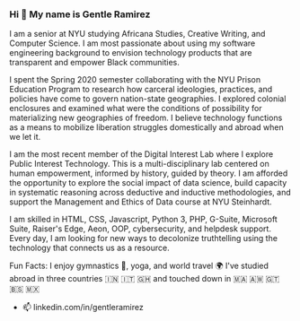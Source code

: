 

<!--
**ramirezg-web/ramirezg-web** is a ✨ _special_ ✨ repository because its `README.md` (this file) appears on your GitHub profile.

Here are some ideas to get you started:

- 🔭 I’m currently working on ...
- 🌱 I’m currently learning ...
- 👯 I’m looking to collaborate on ...
- 🤔 I’m looking for help with ...
- 💬 Ask me about ...
- 📫 How to reach me: ...
- 😄 Pronouns: ...
- ⚡ Fun fact: ...
-->
### Hi :wave: My name is Gentle Ramirez

I am a senior at NYU studying Africana Studies, Creative Writing, and Computer Science. I am most passionate about using my software engineering background to envision technology products that are transparent and empower Black communities. 

I spent the Spring 2020 semester collaborating with the NYU Prison Education Program to research how carceral ideologies, practices, and policies have come to govern nation-state geographies. I explored colonial enclosures and examined what were the conditions of possibility for materializing new geographies of freedom. I believe technology functions as a means to mobilize liberation struggles domestically and abroad when we let it. 

I am the most recent member of the Digital Interest Lab where I explore Public Interest Technology. This is a multi-disciplinary lab centered on human empowerment, informed by history, guided by theory. I am afforded the opportunity to explore the social impact of data science, build capacity in systematic reasoning across deductive and inductive methodologies, and support the Management and Ethics of Data course at NYU Steinhardt.


I am skilled in HTML, CSS, Javascript, Python 3, PHP, G-Suite, Microsoft Suite, Raiser's Edge, Aeon, OOP, cybersecurity, and helpdesk support. Every day, I am looking for new ways to decolonize truthtelling using the technology that connects us as a resource.

Fun Facts: I enjoy gymnastics :cartwheeling:, yoga, and world travel :earth_africa: I've studied abroad in three countries :india: 	:it: :ghana: and touched down in 🇲🇦 🇦🇼 🇬🇹 🇧🇸 🇲🇽 
- 📫 linkedin.com/in/gentleramirez
